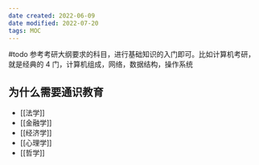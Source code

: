 ```yaml
---
date created: 2022-06-09
date modified: 2022-07-20
tags: MOC
---
```


#todo 参考考研大纲要求的科目，进行基础知识的入门即可。比如计算机考研，就是经典的 4 门，计算机组成，网络，数据结构，操作系统

## 为什么需要通识教育

- [[法学]]
- [[金融学]]
- [[经济学]]
- [[心理学]]
- [[哲学]]
